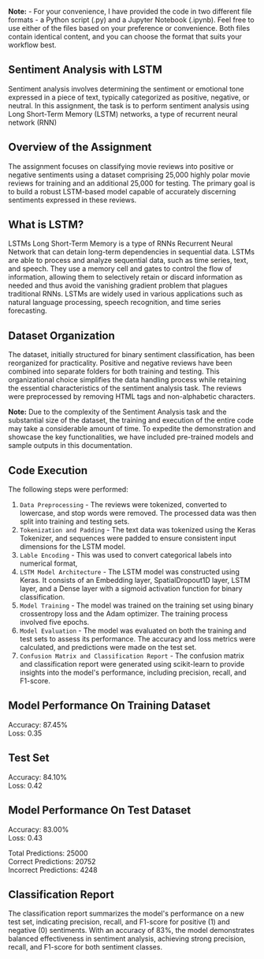 **Note:** - For your convenience, I have provided the code in two different file formats - a Python script (.py) and a Jupyter Notebook (.ipynb). Feel free to use either of the files based on your preference or convenience. Both files contain identical content, and you can choose the format that suits your workflow best.

## Sentiment Analysis with LSTM
Sentiment analysis involves determining the sentiment or emotional tone expressed in a piece of text, typically categorized as positive, negative, or neutral. In this assignment, 
the task is to perform sentiment analysis using Long Short-Term Memory (LSTM) networks, a type of recurrent neural network (RNN)

## Overview of the Assignment
The assignment focuses on classifying movie reviews into positive or negative sentiments using a dataset comprising 25,000 highly polar movie reviews for training and an additional 
25,000 for testing. The primary goal is to build a robust LSTM-based model capable of accurately discerning sentiments expressed in these reviews.

## What is LSTM?
LSTMs Long Short-Term Memory is a type of RNNs Recurrent Neural Network that can detain long-term dependencies in sequential data. LSTMs are able to process and analyze 
sequential data, such as time series, text, and speech. They use a memory cell and gates to control the flow of information, allowing them to selectively retain or discard
information as needed and thus avoid the vanishing gradient problem that plagues traditional RNNs. LSTMs are widely used in various applications such as natural language processing, 
speech recognition, and time series forecasting.

## Dataset Organization
The dataset, initially structured for binary sentiment classification, has been reorganized for practicality. Positive and negative reviews have been combined into separate
folders for both training and testing. This organizational choice simplifies the data handling process while retaining the essential characteristics of the sentiment analysis task.
The reviews were preprocessed by removing HTML tags and non-alphabetic characters. 

**Note:**  Due to the complexity of the Sentiment Analysis task and the substantial size of the dataset, the training and execution of the entire code may take a considerable amount of time. 
To expedite the demonstration and showcase the key functionalities, we have included pre-trained models and sample outputs in this documentation.

## Code Execution 
The following steps were performed:
1. `Data Preprocessing` - The reviews were tokenized, converted to lowercase, and stop words were removed. The processed data was then split into training and testing sets.
2. `Tokenization and Padding` - The text data was tokenized using the Keras Tokenizer, and sequences were padded to ensure consistent input dimensions for the LSTM model.
3. `Lable Encoding` - This was used to convert categorical labels into numerical format,
4. `LSTM Model Architecture` - The LSTM model was constructed using Keras. It consists of an Embedding layer, SpatialDropout1D layer, LSTM layer, and a Dense layer with a sigmoid 
    activation function for binary classification.
5. `Model Training` - The model was trained on the training set using binary crossentropy loss and the Adam optimizer. The training process involved five epochs.
6. `Model Evaluation` - The model was evaluated on both the training and test sets to assess its performance. The accuracy and loss metrics were calculated, and predictions were made on the test set.
7. `Confusion Matrix and Classification Report` - The confusion matrix and classification report were generated using scikit-learn to provide insights into the model's performance, including precision, recall, and F1-score.

## Model Performance On Training Dataset
Accuracy: 87.45% <br>
Loss: 0.35

## Test Set
Accuracy: 84.10% <br>
Loss: 0.42

## Model Performance On Test Dataset
Accuracy: 83.00% <br>
Loss: 0.43

Total Predictions: 25000 <br>
Correct Predictions: 20752 <br>
Incorrect Predictions: 4248

## Classification Report
The classification report summarizes the model's performance on a new test set, indicating precision, recall, and F1-score for positive (1) and negative (0) sentiments. With an accuracy of 83%, the model demonstrates balanced effectiveness in sentiment analysis, achieving strong precision, recall, and F1-score for both sentiment classes.
